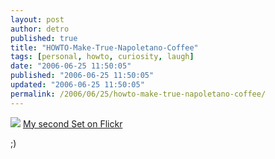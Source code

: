```yaml
---
layout: post
author: detro
published: true
title: "HOWTO-Make-True-Napoletano-Coffee"
tags: [personal, howto, curiosity, laugh]
date: "2006-06-25 11:50:05"
published: "2006-06-25 11:50:05"
updated: "2006-06-25 11:50:05"
permalink: /2006/06/25/howto-make-true-napoletano-coffee/
---
```


<img src="http://static.flickr.com/60/171884531_dc0fa4b368.jpg?v=0" />
<a href="http://www.flickr.com/photos/detronizator/sets/72157594172755923/">My second Set on Flickr</a>

;) 
